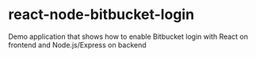 # react-node-bitbucket-login
Demo application that shows how to enable Bitbucket login with React on frontend and Node.js/Express on backend 
